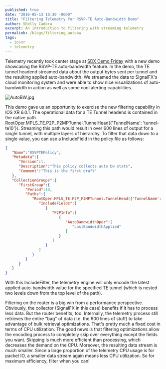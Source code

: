 ```yaml
---
published: true
date: "2016-05-13 16:30 -0600"
title: "Filtering Telemetry for RSVP-TE Auto-Bandwidth Demo"
author: Shelly Cadora
excerpt: An introduction to filtering with streaming telemetry
permalink: /blogs/filtering_autobw
tags: 
  - iosxr
  - telemetry
---
```



Telemetry recently took center stage at [SDX Demo Friday](https://sdxcentral.com/) with a new demo showcasing the RSVP-TE auto-bandwidth feature.  In the demo, the TE tunnel headend streamed data about the output bytes sent per tunnel and the resulting applied auto-bandwidth.  We streamed the data to SignalFX's cloud monitoring system and were able to show nice visualizations of auto-bandwidth in action as well as some cool alerting capabilities.

![AutoBW.jpg]({{site.baseurl}}/images/AutoBW.jpg)


This demo gave us an opportunity to exercise the new filtering capability in IOS XR 6.0.1. The operational data for a TE Tunnel headend is contained in the native path RootOper.MPLS_TE.P2P_P2MPTunnel.TunnelHead({'TunnelName': 'tunnel-te10'}). Streaming this path would result in over 600 lines of output for a single tunnel, with multiple layers of hierarchy.  To filter that data down to a single value, you can use a IncludeField in the policy file as follows: 

```json
{
   "Name":"RSVPTEPolicy",
   "Metadata":{
      "Version":1,
      "Description":"This policy collects auto bw stats",
      "Comment":"This is the first draft"
   },
   "CollectionGroups":{
      "FirstGroup":{
         "Period":10,
         "Paths":{
            "RootOper.MPLS_TE.P2P_P2MPTunnel.TunnelHead({'TunnelName': 'tunnel-te10'})":{
               "IncludeFields":[
                  {
                     "P2PInfo":[
                        {
                           "AutoBandwidthOper":[
                              "LastBandwidthApplied"
                           ]
                        }
                     ]
                  }
               ]
            }
         }
      }
   }
}
```

With this IncludeFilter, the telemetry engine will only encode the latest applied auto-bandwidth value for the specified TE tunnel (which is nested two levels down from the top level of the path).  

Filtering on the router is a big win from a performance perspective.  Obviously, the collector (SignalFX in this case) benefits if it has to process less data.  But the router benefits, too.  Internally, the telemetry process still retrieves the entire "bag" of data (i.e. the 600 lines of stuff) to take advantage of bulk retrieval optimizations.  That's pretty much a fixed cost in terms of CPU utilization.  The good news is that filtering optimizations allow the encoding process to completely skip over everything except the fields you want.  Skipping is much more efficient than processing, which decreases the demand on the CPU.  Moreover, the resulting data stream is much smaller.  Since a large proportion of the telemetry CPU usage is for packet IO, a smaller data stream again means less CPU utilization.  So for maximum efficiency, filter when you can!
